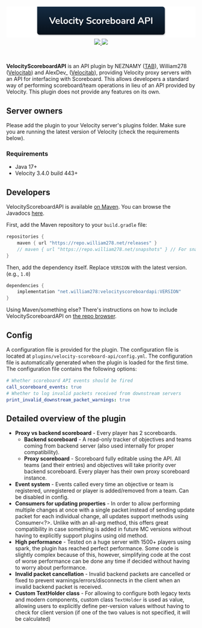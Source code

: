 <!--suppress ALL -->
<p align="center">
    <img src="images/banner.png" alt="Velocity Scoreboard API" />
    <a href="https://github.com/NEZNAMY/VelocityScoreboardAPI/actions/workflows/ci.yml">
        <img src="https://img.shields.io/github/actions/workflow/status/NEZNAMY/VelocityScoreboardAPI/ci.yml?branch=master&logo=github"/>
    </a> 
    <a href="https://repo.william278.net/#/releases/net/william278/velocityscoreboardapi/">
        <img src="https://repo.william278.net/api/badge/latest/releases/net/william278/velocityscoreboardapi?color=00fb9a&name=Maven&prefix=v"/>
    </a>
</p>
<br/>

**VelocityScoreboardAPI** is an API plugin by NEZNAMY ([TAB](https://github.com/NEZNAMY/TAB)), William278 ([Velocitab](https://github.com/WiIIiam278/Velocitab)) and AlexDev_  ([Velocitab](https://github.com/WiIIiam278/Velocitab)), providing Velocity proxy servers with an API for interfacing with Scoreboard. This allows developers a standard way of performing scoreboard/team operations in lieu of an API provided by Velocity. This plugin does not provide any features on its own.

## Server owners
Please add the plugin to your Velocity server's plugins folder. Make sure you are running the latest version of Velocity (check the requirements below).

### Requirements
* Java 17+
* Velocity 3.4.0 build 443+

## Developers
VelocityScoreboardAPI is available [on Maven](https://repo.william278.net/#/releases/net/william278/velocityscoreboardapi/). You can browse the Javadocs [here](https://repo.william278.net/javadoc/releases/net/william278/velocityscoreboardapi/latest).

First, add the Maven repository to your `build.gradle` file:
```groovy
repositories {
    maven { url "https://repo.william278.net/releases" }
    // maven { url "https://repo.william278.net/snapshots" } // For snapshot builds
}
```

Then, add the dependency itself. Replace `VERSION` with the latest version. (e.g., `1.0`)

```groovy
dependencies {
    implementation "net.william278:velocityscoreboardapi:VERSION"
}
```

Using Maven/something else? There's instructions on how to include VelocityScoreboardAPI on [the repo browser](https://repo.william278.net/#/releases/net/william278/velocityscoreboardapi).

## Config
A configuration file is provided for the plugin. The configuration file is located at `plugins/velocity-scoreboard-api/config.yml`. The configuration file is automatically generated when the plugin is loaded for the first time. The configuration file contains the following options:

```yaml
# Whether scoreboard API events should be fired
call_scoreboard_events: true
# Whether to log invalid packets received from downstream servers
print_invalid_downstream_packet_warnings: true
```

## Detailed overview of the plugin
* **Proxy vs backend scoreboard** - Every player has 2 scoreboards.
  * **Backend scoreboard** - A read-only tracker of objectives and teams coming from backend server (also used internally for proper compatibility).
  * **Proxy scoreboard** - Scoreboard fully editable using the API. All teams (and their entries) and objectives will take priority over backend scoreboard. Every player has their own proxy scoreboard instance.
* **Event system** - Events called every time an objective or team is registered, unregistered or player is added/removed from a team. Can be disabled in config.
* **Consumers for updating properties** - In order to allow performing multiple changes at once with a single packet instead of sending update packet for each individual change, all updates support methods using Consumer<?>. Unlike with an all-arg method, this offers great compatibility in case something is added in future MC versions without having to explicitly support plugins using old method.
* **High performance** - Tested on a huge server with 1500+ players using spark, the plugin has reached perfect performance. Some code is slightly complex because of this, however, simplifying code at the cost of worse performance can be done any time if decided without having to worry about performance.
* **Invalid packet cancellation** - Invalid backend packets are cancelled or fixed to prevent warnings/errors/disconnects in the client when an invalid backend packet is received.
* **Custom TextHolder class** - For allowing to configure both legacy texts and modern components, custom class `TextHolder` is used as value, allowing users to explicitly define per-version values without having to check for client version (if one of the two values is not specified, it will be calculated)